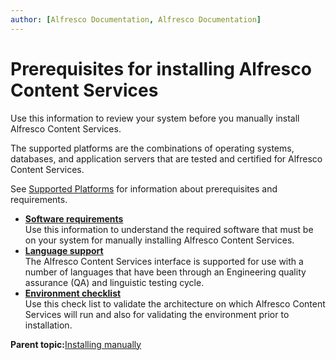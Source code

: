 ```yaml
---
author: [Alfresco Documentation, Alfresco Documentation]
---
```


# Prerequisites for installing Alfresco Content Services

Use this information to review your system before you manually install Alfresco Content Services.

The supported platforms are the combinations of operating systems, databases, and application servers that are tested and certified for Alfresco Content Services.

See [Supported Platforms](supported-platforms-ACS.md) for information about prerequisites and requirements.

-   **[Software requirements](../concepts/prereq-install.md)**  
Use this information to understand the required software that must be on your system for manually installing Alfresco Content Services.
-   **[Language support](../concepts/language-support.md)**  
The Alfresco Content Services interface is supported for use with a number of languages that have been through an Engineering quality assurance \(QA\) and linguistic testing cycle.
-   **[Environment checklist](../concepts/configuration-checklist.md)**  
Use this check list to validate the architecture on which Alfresco Content Services will run and also for validating the environment prior to installation.

**Parent topic:**[Installing manually](../concepts/ch-install.md)

